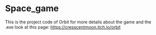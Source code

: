# Space_game

This is the project code of Orbit for more details about the game and the .exe look at this page: https://cresscentmoon.itch.io/orbit

